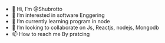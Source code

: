 - 👋 Hi, I’m @Shubrotto
- 👀 I’m interested in software Enggering
- 🌱 I’m currently learning program in node
- 💞️ I’m looking to collaborate on Js, Reactjs, nodejs, Mongodb
- 📫 How to reach me By pratcing

<!---
Shubrotto/Shubrotto is a ✨ special ✨ repository because its `README.md` (this file) appears on your GitHub profile.
You can click the Preview link to take a look at your changes.
--->
